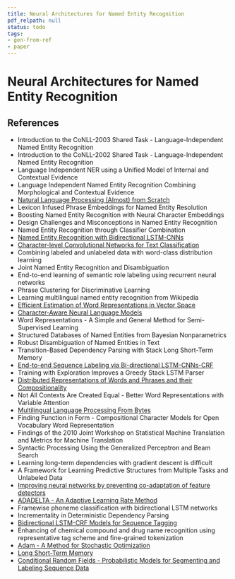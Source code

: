 ```yaml
---
title: Neural Architectures for Named Entity Recognition
pdf_relpath: null
status: todo
tags:
- gen-from-ref
- paper
---
```


# Neural Architectures for Named Entity Recognition

## References

- Introduction to the CoNLL-2003 Shared Task - Language-Independent Named Entity Recognition
- Introduction to the CoNLL-2002 Shared Task - Language-Independent Named Entity Recognition
- Language Independent NER using a Unified Model of Internal and Contextual Evidence
- Language Independent Named Entity Recognition Combining Morphological and Contextual Evidence
- [Natural Language Processing (Almost) from Scratch](./natural-language-processing-almost-from-scratch.md)
- Lexicon Infused Phrase Embeddings for Named Entity Resolution
- Boosting Named Entity Recognition with Neural Character Embeddings
- Design Challenges and Misconceptions in Named Entity Recognition
- Named Entity Recognition through Classifier Combination
- [Named Entity Recognition with Bidirectional LSTM-CNNs](./named-entity-recognition-with-bidirectional-lstm-cnns.md)
- [Character-level Convolutional Networks for Text Classification](./character-level-convolutional-networks-for-text-classification.md)
- Combining labeled and unlabeled data with word-class distribution learning
- Joint Named Entity Recognition and Disambiguation
- End-to-end learning of semantic role labeling using recurrent neural networks
- Phrase Clustering for Discriminative Learning
- Learning multilingual named entity recognition from Wikipedia
- [Efficient Estimation of Word Representations in Vector Space](./efficient-estimation-of-word-representations-in-vector-space.md)
- [Character-Aware Neural Language Models](./character-aware-neural-language-models.md)
- Word Representations - A Simple and General Method for Semi-Supervised Learning
- Structured Databases of Named Entities from Bayesian Nonparametrics
- Robust Disambiguation of Named Entities in Text
- Transition-Based Dependency Parsing with Stack Long Short-Term Memory
- [End-to-end Sequence Labeling via Bi-directional LSTM-CNNs-CRF](./end-to-end-sequence-labeling-via-bi-directional-lstm-cnns-crf.md)
- Training with Exploration Improves a Greedy Stack LSTM Parser
- [Distributed Representations of Words and Phrases and their Compositionality](./distributed-representations-of-words-and-phrases-and-their-compositionality.md)
- Not All Contexts Are Created Equal - Better Word Representations with Variable Attention
- [Multilingual Language Processing From Bytes](./multilingual-language-processing-from-bytes.md)
- Finding Function in Form - Compositional Character Models for Open Vocabulary Word Representation
- Findings of the 2010 Joint Workshop on Statistical Machine Translation and Metrics for Machine Translation
- Syntactic Processing Using the Generalized Perceptron and Beam Search
- Learning long-term dependencies with gradient descent is difficult
- A Framework for Learning Predictive Structures from Multiple Tasks and Unlabeled Data
- [Improving neural networks by preventing co-adaptation of feature detectors](./improving-neural-networks-by-preventing-co-adaptation-of-feature-detectors.md)
- [ADADELTA - An Adaptive Learning Rate Method](./adadelta-an-adaptive-learning-rate-method.md)
- Framewise phoneme classification with bidirectional LSTM networks
- Incrementality in Deterministic Dependency Parsing
- [Bidirectional LSTM-CRF Models for Sequence Tagging](./bidirectional-lstm-crf-models-for-sequence-tagging.md)
- Enhancing of chemical compound and drug name recognition using representative tag scheme and fine-grained tokenization
- [Adam - A Method for Stochastic Optimization](./adam-a-method-for-stochastic-optimization.md)
- [Long Short-Term Memory](./long-short-term-memory.md)
- [Conditional Random Fields - Probabilistic Models for Segmenting and Labeling Sequence Data](./conditional-random-fields-probabilistic-models-for-segmenting-and-labeling-sequence-data.md)

